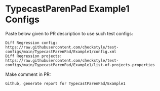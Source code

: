 # TypecastParenPad Example1 Configs
Paste below given to PR description to use such test configs:
```
Diff Regression config: https://raw.githubusercontent.com/checkstyle/test-configs/main/TypecastParenPad/Example1/config.xml
Diff Regression projects: https://raw.githubusercontent.com/checkstyle/test-configs/main/TypecastParenPad/Example1/list-of-projects.properties
```
Make comment in PR:
```
Github, generate report for TypecastParenPad/Example1
```
